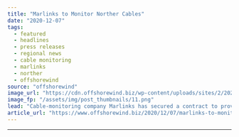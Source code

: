 ```yaml
---
title: "Marlinks to Monitor Norther Cables"
date: "2020-12-07"
tags: 
  - featured
  - headlines
  - press releases
  - regional news
  - cable monitoring
  - marlinks
  - norther
  - offshorewind
source: "offshorewind"
image_url: "https://cdn.offshorewind.biz/wp-content/uploads/sites/2/2020/12/07154003/Marlinks-to-Monitor-Norther-Cables.png"
image_fp: "/assets/img/post_thumbnails/11.png"
lead: "Cable-monitoring company Marlinks has secured a contract to provide cable depth and temperature monitoring"
article_url: "https://www.offshorewind.biz/2020/12/07/marlinks-to-monitor-norther-cables/"
---
```


---
